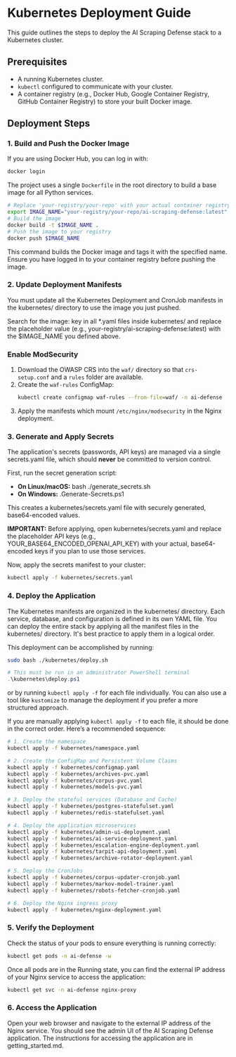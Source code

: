# Kubernetes Deployment Guide

This guide outlines the steps to deploy the AI Scraping Defense stack to a Kubernetes cluster.

## Prerequisites

- A running Kubernetes cluster.  
- `kubectl` configured to communicate with your cluster.  
- A container registry (e.g., Docker Hub, Google Container Registry, GitHub Container Registry) to store your built Docker image.

## Deployment Steps

### 1. Build and Push the Docker Image

If you are using Docker Hub, you can log in with:

``` bash
docker login
```

The project uses a single `Dockerfile` in the root directory to build a base image for all Python services.

```bash  
# Replace 'your-registry/your-repo' with your actual container registry path  
export IMAGE_NAME="your-registry/your-repo/ai-scraping-defense:latest"
# Build the image  
docker build -t $IMAGE_NAME .
# Push the image to your registry  
docker push $IMAGE_NAME
```

This command builds the Docker image and tags it with the specified name. Ensure you have logged in to your container registry before pushing the image.

### **2. Update Deployment Manifests**

You must update all the Kubernetes Deployment and CronJob manifests in the kubernetes/ directory to use the image you just pushed.

Search for the image: key in all *.yaml files inside kubernetes/ and replace the placeholder value (e.g., your-registry/ai-scraping-defense:latest) with the $IMAGE_NAME you defined above.

### **Enable ModSecurity**

1. Download the OWASP CRS into the `waf/` directory so that `crs-setup.conf` and a `rules` folder are available.
2. Create the `waf-rules` ConfigMap:
   ```bash
   kubectl create configmap waf-rules --from-file=waf/ -n ai-defense
   ```
3. Apply the manifests which mount `/etc/nginx/modsecurity` in the Nginx deployment.

### **3. Generate and Apply Secrets**

The application's secrets (passwords, API keys) are managed via a single secrets.yaml file, which should **never** be committed to version control.

First, run the secret generation script:

- **On Linux/macOS:** bash ./generate_secrets.sh
- **On Windows:** .Generate-Secrets.ps1

This creates a kubernetes/secrets.yaml file with securely generated, base64-encoded values.

**IMPORTANT:** Before applying, open kubernetes/secrets.yaml and replace the placeholder API keys (e.g., YOUR_BASE64_ENCODED_OPENAI_API_KEY) with your actual, base64-encoded keys if you plan to use those services.

Now, apply the secrets manifest to your cluster:

``` bash or PowerShell
kubectl apply -f kubernetes/secrets.yaml
```

### **4. Deploy the Application**

The Kubernetes manifests are organized in the kubernetes/ directory. Each service, database, and configuration is defined in its own YAML file.
You can deploy the entire stack by applying all the manifest files in the kubernetes/ directory. It's best practice to apply them in a logical order.

This deployment can be accomplished by running:

```bash
sudo bash ./kubernetes/deploy.sh
```

```PowerShell
# This must be run in an administrator PowerShell terminal
.\kubernetes\deploy.ps1
```

or by running `kubectl apply -f` for each file individually. You can also use a tool like `kustomize` to manage the deployment if you prefer a more structured approach.

If you are manually applying `kubectl apply -f` to each file, it should be done in the correct order. Here’s a recommended sequence:

``` bash or PowerShell
# 1. Create the namespace
kubectl apply -f kubernetes/namespace.yaml

# 2. Create the ConfigMap and Persistent Volume Claims
kubectl apply -f kubernetes/configmap.yaml
kubectl apply -f kubernetes/archives-pvc.yaml
kubectl apply -f kubernetes/corpus-pvc.yaml
kubectl apply -f kubernetes/models-pvc.yaml

# 3. Deploy the stateful services (Database and Cache)
kubectl apply -f kubernetes/postgres-statefulset.yaml
kubectl apply -f kubernetes/redis-statefulset.yaml

# 4. Deploy the application microservices
kubectl apply -f kubernetes/admin-ui-deployment.yaml
kubectl apply -f kubernetes/ai-service-deployment.yaml
kubectl apply -f kubernetes/escalation-engine-deployment.yaml
kubectl apply -f kubernetes/tarpit-api-deployment.yaml
kubectl apply -f kubernetes/archive-rotator-deployment.yaml

# 5. Deploy the CronJobs
kubectl apply -f kubernetes/corpus-updater-cronjob.yaml
kubectl apply -f kubernetes/markov-model-trainer.yaml
kubectl apply -f kubernetes/robots-fetcher-cronjob.yaml

# 6. Deploy the Nginx ingress proxy
kubectl apply -f kubernetes/nginx-deployment.yaml
```

### 5. **Verify the Deployment**

Check the status of your pods to ensure everything is running correctly:

```bash or PowerShell
kubectl get pods -n ai-defense -w
```

Once all pods are in the Running state, you can find the external IP address of your Nginx service to access the application:

```bash or PowerShell
kubectl get svc -n ai-defense nginx-proxy  
```

### 6. **Access the Application**

Open your web browser and navigate to the external IP address of the Nginx service. You should see the admin UI of the AI Scraping Defense application. The instructions for accessing the application are in getting_started.md.
